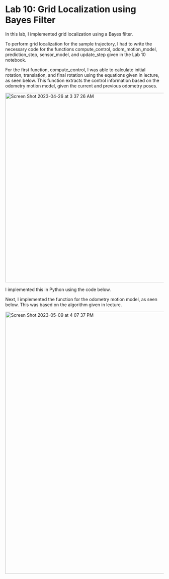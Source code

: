 # Lab 10: Grid Localization using Bayes Filter

In this lab, I implemented grid localization using a Bayes filter.

To perform grid localization for the sample trajectory, I had to write the necessary code for the functions compute_control, odom_motion_model, prediction_step, sensor_model, and update_step given in the Lab 10 notebook.

For the first function, compute_control, I was able to calculate initial rotation, translation, and final rotation using the equations given in lecture, as seen below. This function extracts the control information based on the odometry motion model, given the current and previous odometry poses.

<img width="600" alt="Screen Shot 2023-04-26 at 3 37 26 AM" src="https://user-images.githubusercontent.com/123786420/234503713-47a9a0ec-d9ed-40c7-9578-dffb16f6e460.png">

I implemented this in Python using the code below.

<script src="https://gist.github.com/sarika2446/4c9110f574824759829811f2e69698ce.js"></script>

Next, I implemented the function for the odometry motion model, as seen below. This was based on the algorithm given in lecture.

<img width="830" alt="Screen Shot 2023-05-09 at 4 07 37 PM" src="https://github.com/sarika2446/ece4160/assets/123786420/d2f394c5-0a93-4ef8-9226-3d23d6e84f5f">

<script src="https://gist.github.com/sarika2446/1be1b96fb04b214b71f364c4cacbafbf.js"></script>

